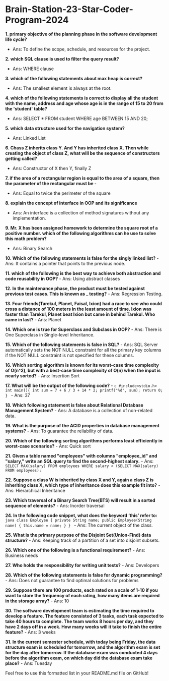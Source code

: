 # Brain-Station-23-Star-Coder-Program-2024

**1. primary objective of the planning phase in the software development life cycle?**
   - Ans: To define the scope, schedule, and resources for the project.

**2. which SQL clause is used to filter the query result?**
   - Ans: WHERE clause

**3. which of the following statements about max heap is correct?**
   - Ans: The smallest element is always at the root.

**4. which of the following statements is correct to display all the student with the name, address and age whose age is in the range of 15 to 20 from the 'student' table?**
   - Ans: SELECT * FROM student WHERE age BETWEEN 15 AND 20;

**5. which data structure used for the navigation system?**
   - Ans: Linked List

**6. Chass Z inherits class Y. And Y has inherited class X. Then while creating the object of class Z, what will be the sequence of constructors getting called?**
   - Ans: Constructor of X then Y, finally Z

**7. if the area of a rectangular region is equal to the area of a square, then the parameter of the rectangular must be -**
   - Ans: Equal to twice the perimeter of the square

**8. explain the concept of interface in OOP and its significance**
   - Ans: An interface is a collection of method signatures without any implementation.

**9. Mr. X has been assigned homework to determine the square root of a positive number. which of the following algorithms can he use to solve this math problem?**
   - Ans: Binary Search

**10. Which of the following statements is false for the singly linked list?**
    - Ans: It contains a pointer that points to the previous node.

**11. which of the following is the best way to achieve both abstraction and code reusability in OOP?**
    - Ans: Using abstract classes

**12. In the maintenance phase, the product must be tested against previous test cases. This is known as _ testing?**
    - Ans: Regression Testing.

**13. Four friends(Tarekul, Planet, Faisal, Ixion) had a race to see who could cross a distance of 100 meters in the least amount of time. Ixion was faster than Tarekul, Planet beat Ixion but came in behind Tarekul. Who came in last?**
    - Ans: Planet

**14. Which one is true for Superclass and Subclass in OOP?**
    - Ans: There is One Superclass in Single-level Inheritance.

**15. Which of the following statements is false in SQL?**
    - Ans: SQL Server automatically sets the NOT NULL constraint for all the primary key columns if the NOT NULL constraint is not specified for these columns.

**16. Which sorting algorithm is known for its worst-case time complexity of O(n^2), but with a best-case time complexity of O(n) when the input is nearly sorted?**
    - Ans: Insertion Sort

**17. What will be the output of the following code?**
    - ```c
      #include<stdio.h>
      int main(){
          int sum = 7 + 6 / 3 + 14 * 2;
          printf("%d", sum);
          return 0;
      }
      ```
    - Ans: 37

**18. Which following statement is false about Relational Database Management System?**
    - Ans: A database is a collection of non-related data.

**19. What is the purpose of the ACID properties in database management systems?**
    - Ans: To guarantee the reliability of data.

**20. Which of the following sorting algorithms performs least efficiently in worst-case scenarios?**
    - Ans: Quick sort

**21. Given a table named "employees" with columns "employee_id" and "salary," write an SQL query to find the second-highest salary.**
    - Ans: `SELECT MAX(salary) FROM employees WHERE salary < (SELECT MAX(salary) FROM employees);`

**22. Suppose a class W is inherited by class X and Y, again a class Z is inheriting class X, which type of inheritance does this example fit into?**
    - Ans: Hierarchical Inheritance

**23. Which traversal of a Binary Search Tree(BTS) will result in a sorted sequence of elements?**
    - Ans: Inorder traversal

**24. In the following code snippet, what does the keyword ‘this’ refer to:**
    ```java
    class Employee {
        private String name;
        public Employee(String name) {
            this.name = name;
        }
    }
    ```
    - Ans: The current object of the class.

**25. What is the primary purpose of the Disjoint Set(Union-Find) data structure?**
    - Ans: Keeping track of a partition of a set into disjoint subsets.

**26. Which one of the following is a functional requirement?**
    - Ans: Business needs

**27. Who holds the responsibility for writing unit tests?**
    - Ans: Developers

**28. Which of the following statements is false for dynamic programming?**
    - Ans: Does not guarantee to find optimal solutions for problems

**29. Suppose there are 100 products, each rated on a scale of 1-10 if you want to store the frequency of each rating, how many items are required in the storage array?**
    - Ans: 10

**30. The software development team is estimating the time required to develop a feature. The feature consisted of 3 tasks, each task expected to take 40 hours to complete. The team works 8 hours per day, and they have 2 days off in a week. How many weeks will it take to finish the entire feature?**
    - Ans: 3 weeks

**31. In the current semester schedule, with today being Friday, the data structure exam is scheduled for tomorrow, and the algorithm exam is set for the day after tomorrow. If the database exam was conducted 4 days before the algorithm exam, on which day did the database exam take place?**
    - Ans: Tuesday

Feel free to use this formatted list in your README.md file on GitHub!
